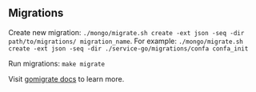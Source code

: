 ## Migrations
Create new migration: `./mongo/migrate.sh create -ext json -seq -dir path/to/migrations/ migration_name`.
For example: `./mongo/migrate.sh create -ext json -seq -dir ./service-go/migrations/confa confa_init`

Run migrations: `make migrate`

Visit [gomigrate docs](https://github.com/golang-migrate/migrate) to learn more.
